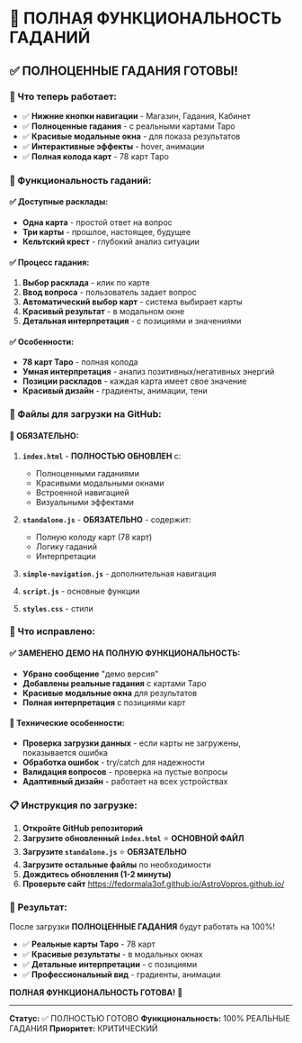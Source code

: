# 🎯 ПОЛНАЯ ФУНКЦИОНАЛЬНОСТЬ ГАДАНИЙ

## ✅ ПОЛНОЦЕННЫЕ ГАДАНИЯ ГОТОВЫ!

### 🎉 Что теперь работает:
- ✅ **Нижние кнопки навигации** - Магазин, Гадания, Кабинет
- ✅ **Полноценные гадания** - с реальными картами Таро
- ✅ **Красивые модальные окна** - для показа результатов
- ✅ **Интерактивные эффекты** - hover, анимации
- ✅ **Полная колода карт** - 78 карт Таро

### 🔮 Функциональность гаданий:

#### ✅ **Доступные расклады:**
- **Одна карта** - простой ответ на вопрос
- **Три карты** - прошлое, настоящее, будущее  
- **Кельтский крест** - глубокий анализ ситуации

#### ✅ **Процесс гадания:**
1. **Выбор расклада** - клик по карте
2. **Ввод вопроса** - пользователь задает вопрос
3. **Автоматический выбор карт** - система выбирает карты
4. **Красивый результат** - в модальном окне
5. **Детальная интерпретация** - с позициями и значениями

#### ✅ **Особенности:**
- **78 карт Таро** - полная колода
- **Умная интерпретация** - анализ позитивных/негативных энергий
- **Позиции раскладов** - каждая карта имеет свое значение
- **Красивый дизайн** - градиенты, анимации, тени

### 📁 Файлы для загрузки на GitHub:

#### 🔧 ОБЯЗАТЕЛЬНО:
1. **`index.html`** - **ПОЛНОСТЬЮ ОБНОВЛЕН** с:
   - Полноценными гаданиями
   - Красивыми модальными окнами
   - Встроенной навигацией
   - Визуальными эффектами

2. **`standalone.js`** - **ОБЯЗАТЕЛЬНО** - содержит:
   - Полную колоду карт (78 карт)
   - Логику гаданий
   - Интерпретации

3. **`simple-navigation.js`** - дополнительная навигация
4. **`script.js`** - основные функции
5. **`styles.css`** - стили

### 🎯 Что исправлено:

#### ✅ **ЗАМЕНЕНО ДЕМО НА ПОЛНУЮ ФУНКЦИОНАЛЬНОСТЬ:**
- **Убрано сообщение** "демо версия"
- **Добавлены реальные гадания** с картами Таро
- **Красивые модальные окна** для результатов
- **Полная интерпретация** с позициями карт

#### 🔧 **Технические особенности:**
- **Проверка загрузки данных** - если карты не загружены, показывается ошибка
- **Обработка ошибок** - try/catch для надежности
- **Валидация вопросов** - проверка на пустые вопросы
- **Адаптивный дизайн** - работает на всех устройствах

### 📋 Инструкция по загрузке:

1. **Откройте GitHub репозиторий**
2. **Загрузите обновленный `index.html`** ⭐ **ОСНОВНОЙ ФАЙЛ**
3. **Загрузите `standalone.js`** ⭐ **ОБЯЗАТЕЛЬНО**
4. **Загрузите остальные файлы** по необходимости
5. **Дождитесь обновления (1-2 минуты)**
6. **Проверьте сайт** https://fedormala3of.github.io/AstroVopros.github.io/

### 🎉 Результат:
После загрузки **ПОЛНОЦЕННЫЕ ГАДАНИЯ** будут работать на 100%!

- ✅ **Реальные карты Таро** - 78 карт
- ✅ **Красивые результаты** - в модальных окнах
- ✅ **Детальные интерпретации** - с позициями
- ✅ **Профессиональный вид** - градиенты, анимации

**ПОЛНАЯ ФУНКЦИОНАЛЬНОСТЬ ГОТОВА!** 🚀

---
**Статус:** ✅ ПОЛНОСТЬЮ ГОТОВО
**Функциональность:** 100% РЕАЛЬНЫЕ ГАДАНИЯ
**Приоритет:** КРИТИЧЕСКИЙ
